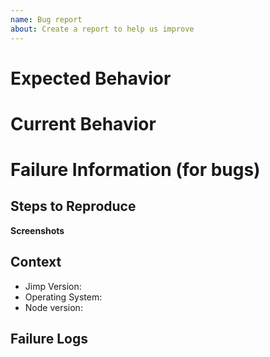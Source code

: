 ```yaml
---
name: Bug report
about: Create a report to help us improve
---
```


<!-- IF YOU DO NOT FILL OUT THE FOLLOWING FORM YOUR ISSUE WILL AUTOMATICALLY BE CLOSED!!! -->

# Expected Behavior

<!-- Please describe the behavior you are expecting -->

# Current Behavior

<!-- What is the current behavior? -->

# Failure Information (for bugs)

<!-- Please help provide information about the failure if this is a bug. If it is not a bug, please remove the rest of this template. -->

## Steps to Reproduce

<!-- Please provide detailed steps for reproducing the issue. Or provide a small runnable code example.

IF YOUR ISSUE DEPENDS ON A PARTICULAR IMAGE BE SURE TO INCLUDE THIS AS WELL. WE CAN'T REPRODUCE IF WE DON'T HAVE YOUR IMAGE

1. step 1
2. step 2
3. you get it... -->

**Screenshots**

<!-- If applicable, add screenshots to help explain your problem. -->

## Context

<!-- Please provide any relevant information about your setup. This is important in case the issue is not reproducible except for under certain conditions. -->

- Jimp Version:
- Operating System:
- Node version:

## Failure Logs
